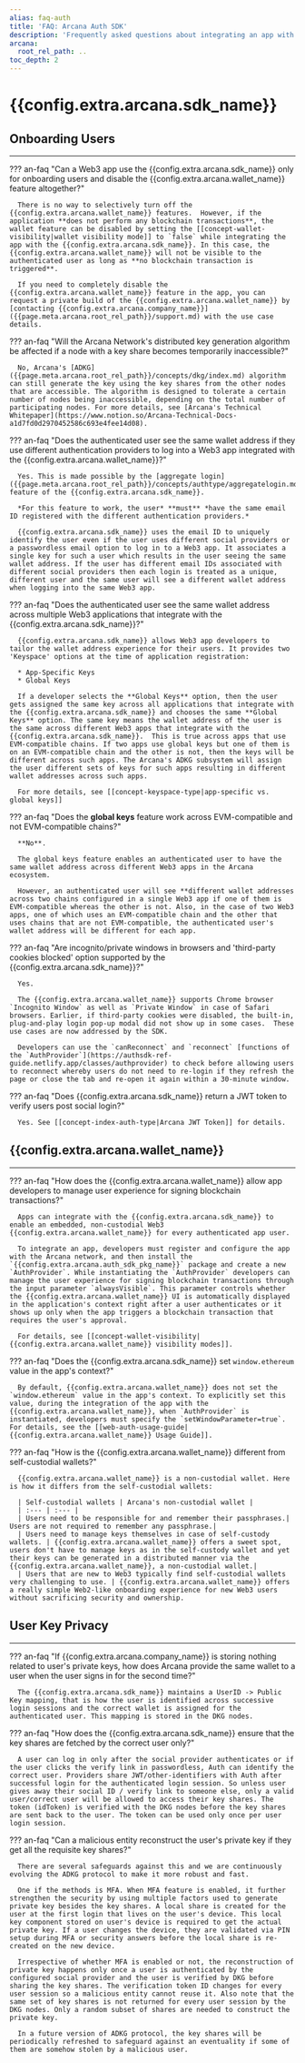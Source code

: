 ```yaml
---
alias: faq-auth
title: 'FAQ: Arcana Auth SDK'
description: 'Frequently asked questions about integrating an app with the Arcana Auth SDK.'
arcana:
  root_rel_path: ..
toc_depth: 2
---
```


# {{config.extra.arcana.sdk_name}}

## Onboarding Users

---

??? an-faq "Can a Web3 app use the {{config.extra.arcana.sdk_name}} only for onboarding users and disable the {{config.extra.arcana.wallet_name}} feature altogether?"

      There is no way to selectively turn off the {{config.extra.arcana.wallet_name}} features.  However, if the application **does not perform any blockchain transactions**, the wallet feature can be disabled by setting the [[concept-wallet-visibility|wallet visibility mode]] to `false` while integrating the app with the {{config.extra.arcana.sdk_name}}. In this case, the {{config.extra.arcana.wallet_name}} will not be visible to the authenticated user as long as **no blockchain transaction is triggered**. 

      If you need to completely disable the {{config.extra.arcana.wallet_name}} feature in the app, you can request a private build of the {{config.extra.arcana.wallet_name}} by [contacting {{config.extra.arcana.company_name}}]({{page.meta.arcana.root_rel_path}}/support.md) with the use case details.

??? an-faq "Will the Arcana Network's distributed key generation algorithm be affected if a node with a key share becomes temporarily inaccessible?"

      No, Arcana's [ADKG]({{page.meta.arcana.root_rel_path}}/concepts/dkg/index.md) algorithm can still generate the key using the key shares from the other nodes that are accessible. The algorithm is designed to tolerate a certain number of nodes being inaccessible, depending on the total number of participating nodes. For more details, see [Arcana's Technical Whitepaper](https://www.notion.so/Arcana-Technical-Docs-a1d7fd0d2970452586c693e4fee14d08).

??? an-faq "Does the authenticated user see the same wallet address if they use different authentication providers to log into a Web3 app integrated with the {{config.extra.arcana.wallet_name}}?"

      Yes. This is made possible by the [aggregate login]({{page.meta.arcana.root_rel_path}}/concepts/authtype/aggregatelogin.md) feature of the {{config.extra.arcana.sdk_name}}. 
      
      *For this feature to work, the user* **must** *have the same email ID registered with the different authentication providers.*
      
      {{config.extra.arcana.sdk_name}} uses the email ID to uniquely identify the user even if the user uses different social providers or a passwordless email option to log in to a Web3 app. It associates a single key for such a user which results in the user seeing the same wallet address. If the user has different email IDs associated with different social providers then each login is treated as a unique, different user and the same user will see a different wallet address when logging into the same Web3 app.

??? an-faq "Does the authenticated user see the same wallet address across multiple Web3 applications that integrate with the {{config.extra.arcana.sdk_name}}?"

      {{config.extra.arcana.sdk_name}} allows Web3 app developers to tailor the wallet address experience for their users. It provides two 'Keyspace' options at the time of application registration:

      * App-Specific Keys
      * Global Keys

      If a developer selects the **Global Keys** option, then the user gets assigned the same key across all applications that integrate with the {{config.extra.arcana.sdk_name}} and chooses the same **Global Keys** option. The same key means the wallet address of the user is the same across different Web3 apps that integrate with the {{config.extra.arcana.sdk_name}}.  This is true across apps that use EVM-compatible chains. If two apps use global keys but one of them is on an EVM-compatible chain and the other is not, then the keys will be different across such apps. The Arcana's ADKG subsystem will assign the user different sets of keys for such apps resulting in different wallet addresses across such apps.

      For more details, see [[concept-keyspace-type|app-specific vs. global keys]]

??? an-faq "Does the **global keys** feature work across EVM-compatible and not EVM-compatible chains?"

      **No**.

      The global keys feature enables an authenticated user to have the same wallet address across different Web3 apps in the Arcana ecosystem.  
      
      However, an authenticated user will see **different wallet addresses across two chains configured in a single Web3 app if one of them is EVM-compatible whereas the other is not. Also, in the case of two Web3 apps, one of which uses an EVM-compatible chain and the other that uses chains that are not EVM-compatible, the authenticated user's wallet address will be different for each app.

??? an-faq "Are incognito/private windows in browsers and 'third-party cookies blocked' option supported by the {{config.extra.arcana.sdk_name}}?"

      Yes.

      The {{config.extra.arcana.wallet_name}} supports Chrome browser `Incognito Window` as well as `Private Window` in case of Safari browsers. Earlier, if third-party cookies were disabled, the built-in, plug-and-play login pop-up modal did not show up in some cases.  These use cases are now addressed by the SDK.

      Developers can use the `canReconnect` and `reconnect` [functions of the `AuthProvider`](https://authsdk-ref-guide.netlify.app/classes/authprovider) to check before allowing users to reconnect whereby users do not need to re-login if they refresh the page or close the tab and re-open it again within a 30-minute window.

??? an-faq "Does {{config.extra.arcana.sdk_name}} return a JWT token to verify users post social login?"

      Yes. See [[concept-index-auth-type|Arcana JWT Token]] for details.

## {{config.extra.arcana.wallet_name}}

---

??? an-faq "How does the {{config.extra.arcana.wallet_name}} allow app developers to manage user experience for signing blockchain transactions?"

      Apps can integrate with the {{config.extra.arcana.sdk_name}} to enable an embedded, non-custodial Web3 {{config.extra.arcana.wallet_name}} for every authenticated app user.

      To integrate an app, developers must register and configure the app with the Arcana network, and then install the `{{config.extra.arcana.auth_sdk_pkg_name}}` package and create a new `AuthProvider`. While instantiating the `AuthProvider` developers can manage the user experience for signing blockchain transactions through the input parameter `alwaysVisible`. This parameter controls whether the {{config.extra.arcana.wallet_name}} UI is automatically displayed in the application's context right after a user authenticates or it shows up only when the app triggers a blockchain transaction that requires the user's approval.

      For details, see [[concept-wallet-visibility|{{config.extra.arcana.wallet_name}} visibility modes]].

??? an-faq "Does the {{config.extra.arcana.sdk_name}} set `window.ethereum` value in the app's context?"

      By default, {{config.extra.arcana.wallet_name}} does not set the `window.ethereum` value in the app's context. To explicitly set this value, during the integration of the app with the {{config.extra.arcana.wallet_name}}, when `AuthProvider` is instantiated, developers must specify the `setWindowParameter=true`. For details, see the [[web-auth-usage-guide|{{config.extra.arcana.wallet_name}} Usage Guide]].

??? an-faq "How is the {{config.extra.arcana.wallet_name}} different from self-custodial wallets?"

      {{config.extra.arcana.wallet_name}} is a non-custodial wallet. Here is how it differs from the self-custodial wallets:

      | Self-custodial wallets | Arcana's non-custodial wallet |
      | :--- | :--- |
      | Users need to be responsible for and remember their passphrases.| Users are not required to remember any passphrase.|
      | Users need to manage keys themselves in case of self-custody wallets. | {{config.extra.arcana.wallet_name}} offers a sweet spot, users don't have to manage keys as in the self-custody wallet and yet their keys can be generated in a distributed manner via the {{config.extra.arcana.wallet_name}}, a non-custodial wallet.|
      | Users that are new to Web3 typically find self-custodial wallets very challenging to use. | {{config.extra.arcana.wallet_name}} offers a really simple Web2-like onboarding experience for new Web3 users without sacrificing security and ownership.

## User Key Privacy

---

??? an-faq "If {{config.extra.arcana.company_name}} is storing nothing related to user's private keys, how does Arcana provide the same wallet to a user when the user signs in for the second time?"

      The {{config.extra.arcana.sdk_name}} maintains a UserID -> Public Key mapping, that is how the user is identified across successive login sessions and the correct wallet is assigned for the authenticated user. This mapping is stored in the DKG nodes.

??? an-faq "How does the {{config.extra.arcana.sdk_name}} ensure that the key shares are fetched by the correct user only?"

      A user can log in only after the social provider authenticates or if the user clicks the verify link in passwordless, Auth can identify the correct user. Providers share JWT/other-identifiers with Auth after successful login for the authenticated login session. So unless user gives away their social ID / verify link to someone else, only a valid user/correct user will be allowed to access their key shares. The token (idToken) is verified with the DKG nodes before the key shares are sent back to the user. The token can be used only once per user login session.

??? an-faq "Can a malicious entity reconstruct the user's private key if they get all the requisite key shares?"

      There are several safeguards against this and we are continuously evolving the ADKG protocol to make it more robust and fast. 
      
      One if the methods is MFA. When MFA feature is enabled, it further strengthen the security by using multiple factors used to generate private key besides the key shares. A local share is created for the user at the first login that lives on the user's device. This local key component stored on user's device is required to get the actual private key. If a user changes the device, they are validated via PIN setup during MFA or security answers before the local share is re-created on the new device.
      
      Irrespective of whether MFA is enabled or not, the reconstruction of private key happens only once a user is authenticated by the configured social provider and the user is verified by DKG before sharing the key shares. The verification token ID changes for every user session so a malicious entity cannot reuse it. Also note that the same set of key shares is not returned for every user session by the DKG nodes. Only a random subset of shares are needed to construct the private key. 

      In a future version of ADKG protocol, the key shares will be periodically refreshed to safeguard against an eventuality if some of them are somehow stolen by a malicious user.
